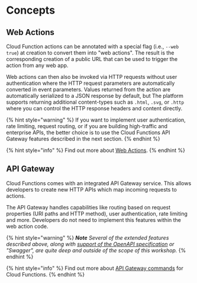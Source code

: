 <!--
#
# Licensed to the Apache Software Foundation (ASF) under one or more
# contributor license agreements.  See the NOTICE file distributed with
# this work for additional information regarding copyright ownership.
# The ASF licenses this file to You under the Apache License, Version 2.0
# (the "License"); you may not use this file except in compliance with
# the License.  You may obtain a copy of the License at
#
#     http://www.apache.org/licenses/LICENSE-2.0
#
# Unless required by applicable law or agreed to in writing, software
# distributed under the License is distributed on an "AS IS" BASIS,
# WITHOUT WARRANTIES OR CONDITIONS OF ANY KIND, either express or implied.
# See the License for the specific language governing permissions and
# limitations under the License.
#
-->

# Concepts

## Web Actions

Cloud Function actions can be annotated with a special flag (i.e., `--web true`) at creation to convert them into "web actions". The result is the corresponding creation of a public URL that can be used to trigger the action from any web app.

Web actions can then also be invoked via HTTP requests without user authentication where the HTTP request parameters are automatically converted in event parameters. Values returned from the action are automatically serialized to a JSON response by default, but The platform supports returning additional  content-types such as `.html`, `.svg`, or `.http` where you can control the HTTP response headers and content directly.

{% hint style="warning" %}
If you want to implement user authentication, rate limiting, request routing, or if you are building high-traffic and enterprise APIs, the better choice is to use the Cloud Functions API Gateway features described in the next section.
{% endhint %}

{% hint style="info" %}
Find out more about [Web Actions](https://cloud.ibm.com/docs/openwhisk?topic=cloud-functions-actions_web).
{% endhint %}

## API Gateway

Cloud Functions comes with an integrated API Gateway service. This allows  developers to create new HTTP APIs which map incoming requests to actions.

The API Gateway handles capabilities like routing based on request properties \(URI paths and HTTP method\), user authentication, rate limiting and more. Developers do not need to implement this features within the web action code.


{% hint style="warning" %}
_**Note** Several of the extended features described above, along with [support of the OpenAPI specification](https://github.com/apache/openwhisk-apigateway#API) or "Swagger", are quite deep and outside of the scope of this workshop._
{% endhint %}

{% hint style="info" %}
Find out more about [API Gateway commands](https://cloud.ibm.com/docs/openwhisk?topic=cloud-functions-cli-plugin-functions-cli#cli_api) for Cloud Functions.
{% endhint %}
